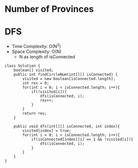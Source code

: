 # Number of Provinces

# DFS

- Time Complexity: O(N<sup>2</sup>)
- Space Complexity: O(N)
  - N as length of isConnected

```
class Solution {
    boolean[] visited;
    public int findCircleNum(int[][] isConnected) {
        visited = new boolean[isConnected.length];
        int res = 0;
        for(int i = 0; i < isConnected.length; i++){
            if(!visited[i]){
                dfs(isConnected, i);
                res++;
            }
        }
        return res;
    }

    public void dfs(int[][] isConnected, int index){
        visited[index] = true;
        for(int i = 0; i < isConnected.length; i++){
            if(isConnected[index][i] == 1 && !visited[i]){
                dfs(isConnected, i);
            }
        }
    }
}
```
